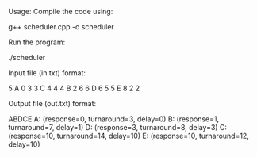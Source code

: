 Usage:
Compile the code using:

g++ scheduler.cpp -o scheduler


Run the program:

./scheduler


Input file (in.txt) format:

5
A   0   3   3
C   4   4   4
B   2   6   6
D   6   5   5
E   8   2   2

Output file (out.txt) format:

ABDCE
A: (response=0, turnaround=3, delay=0)
B: (response=1, turnaround=7, delay=1)
D: (response=3, turnaround=8, delay=3)
C: (response=10, turnaround=14, delay=10)
E: (response=10, turnaround=12, delay=10)
